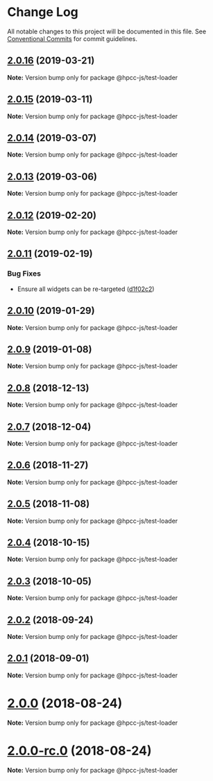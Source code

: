 # Change Log

All notable changes to this project will be documented in this file.
See [Conventional Commits](https://conventionalcommits.org) for commit guidelines.

## [2.0.16](https://github.com/GordonSmith/Visualization/compare/@hpcc-js/test-loader@2.0.15...@hpcc-js/test-loader@2.0.16) (2019-03-21)

**Note:** Version bump only for package @hpcc-js/test-loader






## [2.0.15](https://github.com/GordonSmith/Visualization/compare/@hpcc-js/test-loader@2.0.14...@hpcc-js/test-loader@2.0.15) (2019-03-11)

**Note:** Version bump only for package @hpcc-js/test-loader





## [2.0.14](https://github.com/GordonSmith/Visualization/compare/@hpcc-js/test-loader@2.0.13...@hpcc-js/test-loader@2.0.14) (2019-03-07)

**Note:** Version bump only for package @hpcc-js/test-loader






## [2.0.13](https://github.com/GordonSmith/Visualization/compare/@hpcc-js/test-loader@2.0.12...@hpcc-js/test-loader@2.0.13) (2019-03-06)

**Note:** Version bump only for package @hpcc-js/test-loader






## [2.0.12](https://github.com/GordonSmith/Visualization/compare/@hpcc-js/test-loader@2.0.11...@hpcc-js/test-loader@2.0.12) (2019-02-20)

**Note:** Version bump only for package @hpcc-js/test-loader






## [2.0.11](https://github.com/GordonSmith/Visualization/compare/@hpcc-js/test-loader@2.0.10...@hpcc-js/test-loader@2.0.11) (2019-02-19)


### Bug Fixes

* Ensure all widgets can be re-targeted ([d1f02c2](https://github.com/GordonSmith/Visualization/commit/d1f02c2))






## [2.0.10](https://github.com/GordonSmith/Visualization/compare/@hpcc-js/test-loader@2.0.9...@hpcc-js/test-loader@2.0.10) (2019-01-29)

**Note:** Version bump only for package @hpcc-js/test-loader






## [2.0.9](https://github.com/GordonSmith/Visualization/compare/@hpcc-js/test-loader@2.0.8...@hpcc-js/test-loader@2.0.9) (2019-01-08)

**Note:** Version bump only for package @hpcc-js/test-loader






## [2.0.8](https://github.com/GordonSmith/Visualization/compare/@hpcc-js/test-loader@2.0.7...@hpcc-js/test-loader@2.0.8) (2018-12-13)

**Note:** Version bump only for package @hpcc-js/test-loader






## [2.0.7](https://github.com/GordonSmith/Visualization/compare/@hpcc-js/test-loader@2.0.6...@hpcc-js/test-loader@2.0.7) (2018-12-04)

**Note:** Version bump only for package @hpcc-js/test-loader






## [2.0.6](https://github.com/GordonSmith/Visualization/compare/@hpcc-js/test-loader@2.0.5...@hpcc-js/test-loader@2.0.6) (2018-11-27)

**Note:** Version bump only for package @hpcc-js/test-loader






<a name="2.0.5"></a>
## [2.0.5](https://github.com/GordonSmith/Visualization/compare/@hpcc-js/test-loader@2.0.4...@hpcc-js/test-loader@2.0.5) (2018-11-08)

**Note:** Version bump only for package @hpcc-js/test-loader





<a name="2.0.4"></a>
## [2.0.4](https://github.com/GordonSmith/Visualization/compare/@hpcc-js/test-loader@2.0.3...@hpcc-js/test-loader@2.0.4) (2018-10-15)

**Note:** Version bump only for package @hpcc-js/test-loader





<a name="2.0.3"></a>
## [2.0.3](https://github.com/GordonSmith/Visualization/compare/@hpcc-js/test-loader@2.0.2...@hpcc-js/test-loader@2.0.3) (2018-10-05)

**Note:** Version bump only for package @hpcc-js/test-loader





<a name="2.0.2"></a>
## [2.0.2](https://github.com/GordonSmith/Visualization/compare/@hpcc-js/test-loader@2.0.1...@hpcc-js/test-loader@2.0.2) (2018-09-24)

**Note:** Version bump only for package @hpcc-js/test-loader





<a name="2.0.1"></a>
## [2.0.1](https://github.com/GordonSmith/Visualization/compare/@hpcc-js/test-loader@2.0.0...@hpcc-js/test-loader@2.0.1) (2018-09-01)

**Note:** Version bump only for package @hpcc-js/test-loader





<a name="2.0.0"></a>
# [2.0.0](https://github.com/GordonSmith/Visualization/compare/@hpcc-js/test-loader@0.0.62...@hpcc-js/test-loader@2.0.0) (2018-08-24)

**Note:** Version bump only for package @hpcc-js/test-loader





<a name="2.0.0-rc.0"></a>
# [2.0.0-rc.0](https://github.com/GordonSmith/Visualization/compare/@hpcc-js/test-loader@0.0.62...@hpcc-js/test-loader@2.0.0-rc.0) (2018-08-24)

**Note:** Version bump only for package @hpcc-js/test-loader
